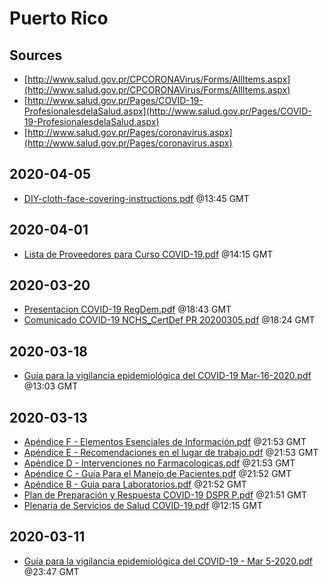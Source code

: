 # Puerto Rico

## Sources

* [http://www.salud.gov.pr/CPCORONAVirus/Forms/AllItems.aspx](http://www.salud.gov.pr/CPCORONAVirus/Forms/AllItems.aspx)
* [http://www.salud.gov.pr/Pages/COVID-19-ProfesionalesdelaSalud.aspx](http://www.salud.gov.pr/Pages/COVID-19-ProfesionalesdelaSalud.aspx)
* [http://www.salud.gov.pr/Pages/coronavirus.aspx](http://www.salud.gov.pr/Pages/coronavirus.aspx)


## 2020-04-05

* [DIY-cloth-face-covering-instructions.pdf](232dafde694cb90e5194d209ec5eae826b387c02/file.pdf) @13:45 GMT

## 2020-04-01

* [Lista de Proveedores para Curso COVID-19.pdf](9eaf17cd84c6087f26f1002873e770da4f6e58bf/file.pdf) @14:15 GMT

## 2020-03-20

* [Presentacion COVID-19 RegDem.pdf](788b7f44348ad6ec235906edb15d9944e73bcb60/file.pdf) @18:43 GMT
* [Comunicado COVID-19 NCHS\_CertDef PR 20200305.pdf](ae95418f7edf8556237095e10b0e2752c8ea17f1/file.pdf) @18:24 GMT

## 2020-03-18

* [Guía para la vigilancia epidemiológica del COVID-19 Mar-16-2020.pdf](0e06260778fb22290787c4e2b6ad1bdf218eff20/file.pdf) @13:03 GMT

## 2020-03-13

* [Apéndice F - Elementos Esenciales de Información.pdf](d0b9a404fda9f7cf4ad4fc404583f4f8b6999449/file.pdf) @21:53 GMT
* [Apéndice E - Recomendaciones en el lugar de trabajo.pdf](06c09de5440900a4a3ead386846b7b045fb0f131/file.pdf) @21:53 GMT
* [Apéndice D - Intervenciones no Farmacologicas.pdf](103b20a6badfe4f62e102190ad3cf981fb0b39fc/file.pdf) @21:53 GMT
* [Apéndice C - Guía Para el Manejo de Pacientes.pdf](b562e82bae60bf0d4872de4f24404842c9e44b54/file.pdf) @21:52 GMT
* [Apéndice B - Guia para Laboratorios.pdf](9bb8ccb25d32e499a0859167ff7920154895858e/file.pdf) @21:52 GMT
* [Plan de Preparación y Respuesta COVID-19 DSPR P.pdf](2a41e32b8d986ffb1b867e0b240680350ea694df/file.pdf) @21:51 GMT
* [Plenaria de Servicios de Salud COVID-19.pdf](d5c54ed577cfa5f8f27a3d9092b7b0e00c7fca9b/file.pdf) @12:15 GMT

## 2020-03-11

* [Guía para la vigilancia epidemiológica del COVID-19 - Mar 5-2020.pdf](b131d807958afd3d75e1b5ca92c55b472958430f/file.pdf) @23:47 GMT
